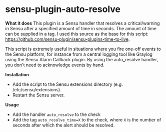 # sensu-plugin-auto-resolve

**What it does**
This plugin is a Sensu handler that resolves a critical/warning in Sensu after a specified amount of time in seconds. The amount of time can be supplied in a tag. I used this source as the base for this script: https://github.com/sensu-plugin/sensu-plugins-time-to-live.

This script is extremely useful in situations where you fire one-off events to the Sensu platform, for instance from a central logging tool like Graylog using the Sensu Alarm Callback plugin. By using the auto_resolve handler, you don't need to acknowledge events by hand.


**Installation**
- Add the script to the Sensu extensions directory (e.g. /etc/sensu/extensions).
- Restart the Sensu server.

**Usage**
- Add the handler ```auto_resolve``` to the check
- Add the tag ```auto_resolve_time=X``` to the check, where ```X``` is the number of seconds after which the alert should be resolved.

